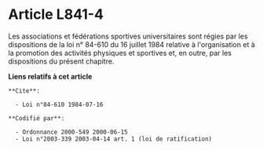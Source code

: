 # Article L841-4

Les associations et fédérations sportives universitaires sont régies par les dispositions de la loi n° 84-610 du 16 juillet
1984 relative à l'organisation et à la promotion des activités physiques et sportives et, en outre, par les dispositions du
présent chapitre.

**Liens relatifs à cet article**

	**Cite**:

	  - Loi n°84-610 1984-07-16

	**Codifié par**:

	  - Ordonnance 2000-549 2000-06-15
	  - Loi n°2003-339 2003-04-14 art. 1 (loi de ratification)
